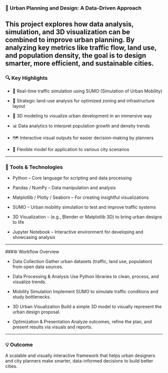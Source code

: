 ### 🌆 Urban Planning and Design: A Data-Driven Approach
This project explores how data analysis, simulation, and 3D visualization can be combined to improve urban planning. By analyzing key metrics like traffic flow, land use, and population density, the goal is to design smarter, more efficient, and sustainable cities.
------------------------------------------------
### 🔍 Key Highlights
- 📌 Real-time traffic simulation using SUMO (Simulation of Urban Mobility)

- 🧭 Strategic land-use analysis for optimized zoning and infrastructure layout

- 🧱 3D modeling to visualize urban development in an immersive way

- 📊 Data analytics to interpret population growth and density trends

- 🗺️ Interactive visual outputs for easier decision-making by planners

- 🔁 Flexible model for application to various city scenarios
------------------------------------------------
### 🧰 Tools & Technologies
- Python – Core language for scripting and data processing

- Pandas / NumPy – Data manipulation and analysis

- Matplotlib / Plotly / Seaborn – For creating insightful visualizations

- SUMO – Urban mobility simulation to test and improve traffic systems

- 3D Visualization – (e.g., Blender or Matplotlib 3D) to bring urban designs to life

- Jupyter Notebook – Interactive environment for developing and showcasing analysis
------------------------------------------------
###⚙️ Workflow Overview
- Data Collection
Gather urban datasets (traffic, land use, population) from open data sources.

- Data Processing & Analysis
Use Python libraries to clean, process, and visualize trends.

- Mobility Simulation
Implement SUMO to simulate traffic conditions and study bottlenecks.

- 3D Urban Visualization
Build a simple 3D model to visually represent the urban design proposal.

- Optimization & Presentation
Analyze outcomes, refine the plan, and present results via visuals and reports.
------------------------------------------------
### 💡 Outcome
A scalable and visually interactive framework that helps urban designers and city planners make smarter, data-informed decisions to build better cities.
